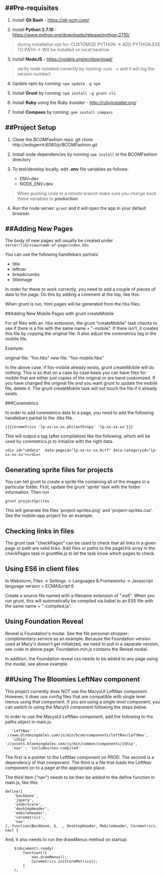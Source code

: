 ##Pre-requisites
----------------
1. Install **Git Bash** - https://git-scm.com/

2. Install **Python 2.7.10** - https://www.python.org/downloads/release/python-2710/
> during installation opt for: CUSTOMIZE PYTHON -> ADD PYTHON.EXE TO PATH -> Will be installed on local hardrive

3. Install **NodeJS** - https://nodejs.org/en/download/ 
> verify node installed correctly by running: ```node -v``` and it will log the version number)

4. Update npm by running: ```npm update -g npm```

5. Install **Grunt** by running: ```npm install -g grunt-cli```

6. Install **Ruby** using the *Ruby Installer* - http://rubyinstaller.org/

6. Install **Compass** by running: ```gem install compass```


##Project Setup
----------------
1. Clone the *BCOMFashion* repo: git clone http://wdsgerrit:8080/p/BCOMFashion.git

2. Install node dependencies by running ```npm install``` in the BCOMFashion directory

3. To test/develop locally, edit **.env** file variables as follows:
	- ENV=dev
	- NODE_ENV=dev
> When pushing code to a remote branch make sure you change back these variables to **production**

4. Run the node server: ```grunt``` and it will open the app in your default browser.

##Adding New Pages
-------------------
The body of new pages will usually be created under
``` server/lib/view/name-of-page/index.hbs```

You can use the following handlebars partials:

* title
* leftnav
* breadcrumbs
* titleimage

In order for these to work correctly, you need to add a couple of
pieces of data to the page. Do this by adding a comment at the top, like this:

<!-- {pageTitle:"My Page", pageLabel:"This is a longer title."} -->

When grunt is run, html pages will be generated from the hbs files. 

##Adding New Mobile Pages with grunt createMobile

For all files with an .hbs extension, the grunt "createMobile" task checks to
see if there is a file with the same name + "-mobile". If there isn't,
it creates this file by copying the original file. It also adjust the coremetrics
tag in the mobile file. 

Example: 

original file: "foo.hbs"
new file: "foo-mobile.hbs"

In the above case, if foo-mobile already exists, grunt createMobile will do nothing. 
This is so that on a case by case basis you can have files for mobile that are either
just copies of the original or are hand customized. If you have changed
the original file and you want grunt to update the mobile file, delete it.
The grunt createMobile task will not touch the file if it already exists.

###Coremetrics

In order to add coremetrics data to a page, you need to add the following
handlebars partial to the .hbs file.

```
{{{coremetrics 'lp-xx-xx-xx.philanthropy' 'lp-xx-xx-xx'}}}
```

This will output a tag (after compilation) like the following, which will 
be used by coremetrics.js to initialize with the right data.

```
<div id="cmdata"  data-pageid="lp-xx-xx-xx.bcrf" data-categoryid="lp-xx-xx-xx"></div>
```

## Generating sprite files for projects

You can tell grunt to create a sprite file containing all of the images in a particular
folder. First, update the grunt 'sprite' task with the folder information. Then run

```
grunt projectSprites
```

This will generate the files 'project-sprites.png' and 'project-sprites.css'. See
the mobile-app project for an example.

## Checking links in files

The grunt task "checkPages" can be used to check that all links in a given
page or path are valid links. Add files or paths to the pageUrls array
in the checkPages task in gruntfile.js to let the task know which 
pages to check.

## Using ES6 in client files

In Webstorm, Files -> Settings -> Languages & Frameworks -> Javascript language version = ECMAScript 6

Create a source file named with a filename extension of ".es6". When you run grunt, this will automatically
be compiled via babel to an ES5 file with the same name + "-compiled.js". 

## Using Foundation Reveal

Reveal is Foundation's modal. See the file personal-shopper-complimentary-service as an example. 
Because the Foundation version used at Macy's doesn't get initialized, we need to pull in a 
separate version, see code in above page. Foundation.min.js contains the Reveal modal. 

In addition, the Foundation reveal css needs to be added to any page using the modal, see above
example.

##Using The Bloomies LeftNav component
-----------------------------

This project currently does NOT use the MacysUI LeftNav component. However,
it does use config files that are compatible with single level menus using
that component. If you are using a single level component, you can switch
to using the MacyUI component following the steps below.

In order to use the MacysUI LeftNav component, add the following to the 
paths object in main.js:
```
   'LeftNav' : '//www.bloomingdales.com/js/min/bcom/components/leftNav/LeftNav',
   'iShip' : '//assets.bloomingdales.com/js/min/common/components/iShip',
   'nav' : 'includes/nav-compiled'
```

The first is a pointer to the LeftNav component on PROD. The second is a dependency of 
that component. The third is a file that loads the LeftNav component on to a page 
at the appropriate place.

The third item ("nav") needs to be then be added to the define function in main.js, like this:

```
define([
    'backbone',
    'jquery',
    'underscore',
    'desktopHeader',
    'mobileHeader',
    'coremetrics',
    'nav'
], function(Backbone, $, _, DesktopHeader, MobileHeader, Coremetrics, nav) {

```

And, it also needs to run the drawMenus method on startup:

```
    $(document).ready(
        function(){
            nav.drawMenus();
            Coremetrics.initCoreMetrics();
        }
    );
```   